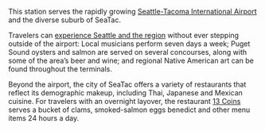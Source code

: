 <span class="dropcap">T</span>his station serves the rapidly growing [Seattle-Tacoma International Airport](https://www.portseattle.org/Sea-Tac/Pages/default.aspx) and the diverse suburb of SeaTac.
 
Travelers can [experience Seattle and the region](http://seatacshops.com/) without ever stepping outside of the airport: Local musicians perform seven days a week; Puget Sound oysters and salmon are served on several concourses, along with some of the area’s beer and wine; and regional Native American art can be found throughout the terminals.
 
Beyond the airport, the city of SeaTac offers a variety of restaurants that reflect its demographic makeup, including Thai, Japanese and Mexican cuisine. For travelers with an overnight layover, the restaurant [13 Coins](http://www.13coins.com/menus/seattle-seatac-menu/) serves a bucket of clams, smoked-salmon eggs benedict and other menu items 24 hours a day.
